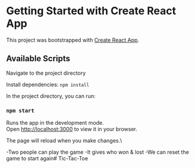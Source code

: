 # Getting Started with Create React App

This project was bootstrapped with [Create React App](https://github.com/facebook/create-react-app).

## Available Scripts

Navigate to the project directory

Install dependencies: `npm install`

In the project directory, you can run:

### `npm start`

Runs the app in the development mode.\
Open [http://localhost:3000](http://localhost:3000) to view it in your browser.

The page will reload when you make changes.\


-Two people can play the game
-It gives who won & lost
-We can reset the game to start again#   T i c - T a c - T o e 
 
 
